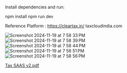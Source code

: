 Install dependencies and run:

npm install
npm run dev


Reference Platform : https://cleartax.in/     taxcloudindia.com

![Screenshot 2024-11-19 at 7 58 33 PM](https://github.com/user-attachments/assets/e4437b18-be1d-4808-a4fd-44ab1c10cbda)<br>
![Screenshot 2024-11-19 at 7 58 39 PM](https://github.com/user-attachments/assets/323195e4-7afc-45bd-a79b-4f01d2216354)<br>
![Screenshot 2024-11-19 at 7 58 44 PM](https://github.com/user-attachments/assets/1d6a130e-4b29-4440-886d-8239538c1239)<br>
![Screenshot 2024-11-19 at 7 58 51 PM](https://github.com/user-attachments/assets/05de8df1-68c7-46d8-8f98-cfb05e837383)<br>
![Screenshot 2024-11-19 at 7 58 56 PM](https://github.com/user-attachments/assets/66b1e36f-1a51-4f61-a5e5-8430ecac9ddb)<br>


[Tax SAAS v2.pdf](https://github.com/user-attachments/files/17817028/Tax.SAAS.v2.pdf)
